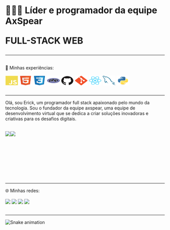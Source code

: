 
<div align="start" >
  <h1>👩🏽‍💻 Líder e programador da equipe AxSpear<br>  <p>FULL-STACK WEB</p></h1>
</div>
<hr>
<div style="display: inline_block" align="start"><br>
  <span>💼 Minhas experiências:</span><br><br>
  <img align="center" alt="JavaScript" height="30" width="40" src="https://raw.githubusercontent.com/devicons/devicon/master/icons/javascript/javascript-plain.svg">
  <img align="center" alt="HTML5" height="30" width="40" src="https://raw.githubusercontent.com/devicons/devicon/master/icons/html5/html5-original.svg">
  <img align="center" alt="CSS3" height="30" width="40" src="https://raw.githubusercontent.com/devicons/devicon/master/icons/css3/css3-original.svg">
  <img align="center" alt="PHP 8" height="30" width="40" src="https://raw.githubusercontent.com/devicons/devicon/master/icons/php/php-original.svg">
  <img align="center" alt="GitHub" height="30" width="40" src="https://raw.githubusercontent.com/devicons/devicon/master/icons/github/github-original.svg">
  <img align="center" alt="Git" height="30" width="40" src="https://raw.githubusercontent.com/devicons/devicon/master/icons/git/git-original.svg">
  <img align="center" alt="React" height="30" width="40" src="https://raw.githubusercontent.com/devicons/devicon/master/icons/react/react-original.svg">
  <img align="center" alt="MySQL" height="30" width="40" src="https://raw.githubusercontent.com/devicons/devicon/master/icons/mysql/mysql-original.svg">
  <img align="center" alt="Python" height="30" width="40" src="https://raw.githubusercontent.com/devicons/devicon/master/icons/python/python-original.svg">
</div><br>
<hr>
<p>
  Olá, sou Erick, um programador full stack apaixonado pelo mundo da tecnologia. Sou o fundador da equipe axspear, uma equipe de desenvolvimento virtual que se dedica a criar soluções   inovadoras e criativas para os desafios digitais.
</p><br>
              
<div align="start" style="display: flex">

<img height="150em" src="https://github-readme-stats.vercel.app/api?username=ericknovaes56&show_icons=true&theme=radical&include_all_commits=true&count_private=true"/>
<img height="150em" src="https://github-readme-stats.vercel.app/api/top-langs/?username=ericknovaes56&layout=compact&langs_count=7&theme=radical"/>
</div>

<hr>

<div align="start">
    <span>🌐 Minhas redes:</span><br><br>
  <a href="https://www.instagram.com/ericknovaes56/"><img src="https://img.shields.io/badge/Instagram-OOOO?style=for-the-badge&logo=instagram&logoColor=white&color=ff1e00"></a>
  <a href="https://www.behance.net/ericknovaes56"><img src="https://img.shields.io/badge/Behance-OOOO?style=for-the-badge&logo=behance&logoColor=white&color=ff1e00"></a>
  <a href="https://www.linkedin.com/in/ericknovaes56"><img src="https://img.shields.io/badge/LinkedIn-OOOO?style=for-the-badge&logo=linkedin&logoColor=white&color=ff1e00"></a>
  <a href="https://discordapp.com/users/erickgamer56"><img src="https://img.shields.io/badge/Discord-OOOO?style=for-the-badge&logo=discord&logoColor=white&color=ff1e00"></a>
</div><br>

<hr>

![Snake animation](https://github.com/ericknovaes56/ericknovaes56/blob/main/github-contribution-grid-snake.svg)







